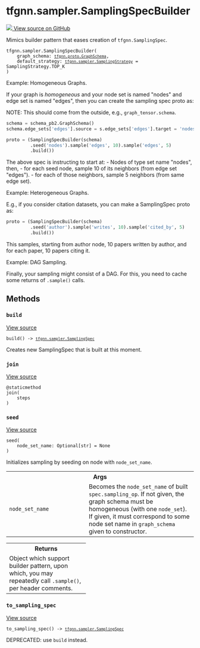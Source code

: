 # tfgnn.sampler.SamplingSpecBuilder

<!-- Insert buttons and diff -->

<a target="_blank" href="https://github.com/tensorflow/gnn/tree/master/tensorflow_gnn/sampler/sampling_spec_builder.py#L197-L324">
<img src="https://www.tensorflow.org/images/GitHub-Mark-32px.png" /> View source
on GitHub </a>

Mimics builder pattern that eases creation of `tfgnn.SamplingSpec`.

<pre class="devsite-click-to-copy prettyprint lang-py tfo-signature-link">
<code>tfgnn.sampler.SamplingSpecBuilder(
    graph_schema: <a href="../../tfgnn/proto/GraphSchema.md"><code>tfgnn.proto.GraphSchema</code></a>,
    default_strategy: <a href="../../tfgnn/sampler.md#SamplingStrategy"><code>tfgnn.sampler.SamplingStrategy</code></a> = SamplingStrategy.TOP_K
)
</code></pre>

<!-- Placeholder for "Used in" -->

Example: Homogeneous Graphs.

If your graph is *homogeneous* and your node set is named "nodes" and edge set
is named "edges", then you can create the sampling spec proto as:

NOTE: This should come from the outside, e.g., `graph_tensor.schema`.

```python
schema = schema_pb2.GraphSchema()
schema.edge_sets['edges'].source = s.edge_sets['edges'].target = 'nodes'

proto = (SamplingSpecBuilder(schema)
         .seed('nodes').sample('edges', 10).sample('edges', 5)
         .build())
```

The above spec is instructing to start at: - Nodes of type set name "nodes",
then, - for each seed node, sample 10 of its neighbors (from edge set
"edges"). - for each of those neighbors, sample 5 neighbors (from same edge
set).

Example: Heterogeneous Graphs.

E.g., if you consider citation datasets, you can make a SamplingSpec proto as:

```python
proto = (SamplingSpecBuilder(schema)
         .seed('author').sample('writes', 10).sample('cited_by', 5)
         .build())
```

This samples, starting from author node, 10 papers written by author, and for
each paper, 10 papers citing it.

Example: DAG Sampling.

Finally, your sampling might consist of a DAG. For this, you need to cache some
returns of `.sample()` calls.

## Methods

<h3 id="build"><code>build</code></h3>

<a target="_blank" class="external" href="https://github.com/tensorflow/gnn/tree/master/tensorflow_gnn/sampler/sampling_spec_builder.py#L285-L324">View
source</a>

<pre class="devsite-click-to-copy prettyprint lang-py tfo-signature-link">
<code>build() -> <a href="../../tfgnn/sampler/SamplingSpec.md"><code>tfgnn.sampler.SamplingSpec</code></a>
</code></pre>

Creates new SamplingSpec that is built at this moment.

<h3 id="join"><code>join</code></h3>

<a target="_blank" class="external" href="https://github.com/tensorflow/gnn/tree/master/tensorflow_gnn/sampler/sampling_spec_builder.py#L249-L251">View
source</a>

<pre class="devsite-click-to-copy prettyprint lang-py tfo-signature-link">
<code>@staticmethod</code>
<code>join(
    steps
)
</code></pre>

<h3 id="seed"><code>seed</code></h3>

<a target="_blank" class="external" href="https://github.com/tensorflow/gnn/tree/master/tensorflow_gnn/sampler/sampling_spec_builder.py#L253-L279">View
source</a>

<pre class="devsite-click-to-copy prettyprint lang-py tfo-signature-link">
<code>seed(
    node_set_name: Optional[str] = None
)
</code></pre>

Initializes sampling by seeding on node with `node_set_name`.

<!-- Tabular view -->

 <table class="responsive fixed orange">
<colgroup><col width="214px"><col></colgroup>
<tr><th colspan="2">Args</th></tr>

<tr>
<td>
<code>node_set_name</code>
</td>
<td>
Becomes the <code>node_set_name</code> of built <code>spec.sampling_op</code>. If
not given, the graph schema must be homogeneous (with one <code>node_set</code>).
If given, it must correspond to some node set name in <code>graph_schema</code>
given to constructor.
</td>
</tr>
</table>

<!-- Tabular view -->

 <table class="responsive fixed orange">
<colgroup><col width="214px"><col></colgroup>
<tr><th colspan="2">Returns</th></tr>
<tr class="alt">
<td colspan="2">
Object which support builder pattern, upon which, you may repeatedly call
<code>.sample()</code>, per header comments.
</td>
</tr>

</table>

<h3 id="to_sampling_spec"><code>to_sampling_spec</code></h3>

<a target="_blank" class="external" href="https://github.com/tensorflow/gnn/tree/master/tensorflow_gnn/sampler/sampling_spec_builder.py#L281-L283">View
source</a>

<pre class="devsite-click-to-copy prettyprint lang-py tfo-signature-link">
<code>to_sampling_spec() -> <a href="../../tfgnn/sampler/SamplingSpec.md"><code>tfgnn.sampler.SamplingSpec</code></a>
</code></pre>

DEPRECATED: use `build` instead.
